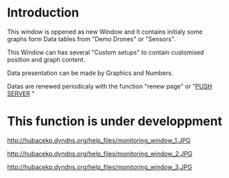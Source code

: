 # Introduction #

This window is oppened as new Window and it contains initialy some graphs form Data tables from "Demo Drones" or "Sensors".

This Window can has several "Custom setups" to contain customised position and graph content.

Data presentation can be made by Graphics and Numbers.

Datas are renewed periodicaly with the function "renew page" or "[PUSH SERVER](http://www.icefaces.org/main/ajax-java/push-server.iface)
"
# This function is under developpment #

http://hubacekp.dyndns.org/help_files/monitoring_window_1.JPG

http://hubacekp.dyndns.org/help_files/monitoring_window_2.JPG

http://hubacekp.dyndns.org/help_files/monitoring_window_3.JPG